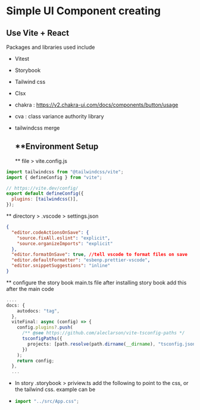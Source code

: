 # Simple UI Component creating

## Use Vite + React

Packages and libraries used include

- Vitest
- Storybook
- Tailwind css
- Clsx
- chakra : https://v2.chakra-ui.com/docs/components/button/usage
- cva : class variance authority library
- tailwindcss merge

  ## \*\*Environment Setup

  \*\* file > vite.config.js

```js
import tailwindcss from "@tailwindcss/vite";
import { defineConfig } from "vite";

// https://vite.dev/config/
export default defineConfig({
  plugins: [tailwindcss()],
});
```

\*\* directory > .vscode > settings.json

```json
{
  "editor.codeActionsOnSave": {
    "source.fixAll.eslint": "explicit",
    "source.organizeImports": "explicit"
  },
  "editor.formatOnSave": true, //tell vscode to format files on save
  "editor.defaultFormatter": "esbenp.prettier-vscode",
  "editor.snippetSuggestions": "inline"
}
```

\*\* configure the story book main.ts file after installing story book
add this after the main code

```ts
....
docs: {
    autodocs: "tag",
  },
  viteFinal: async (config) => {
    config.plugins?.push(
      /** @see https://github.com/aleclarson/vite-tsconfig-paths */
      tsconfigPaths({
        projects: [path.resolve(path.dirname(__dirname), "tsconfig.json")],
      })
    );
    return config;
  },
  ...
```

- In story .storybook > priview.ts add the following to point to the css, or the tailwind css. example can be

* ```ts
  import "../src/App.css";
  ```

```

```

